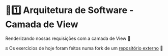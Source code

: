 # :sunrise::one: Arquitetura de Software - Camada de View

Renderizando nossas requisições com a camada de View :school:

:on: Os exercícios de hoje foram feitos numa fork de um [repositório externo](https://github.com/KevinFraga/exercise-mvc) :link:
